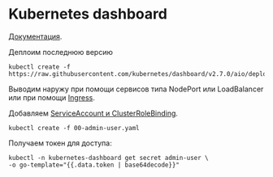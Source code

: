 # Kubernetes dashboard

[Документация](https://github.com/kubernetes/dashboard).

Деплоим последнюю версию

```shell
kubectl create -f https://raw.githubusercontent.com/kubernetes/dashboard/v2.7.0/aio/deploy/recommended.yaml
```

Выводим наружу при помощи сервисов типа NodePort или LoadBalancer  или при помощи [Ingress](manifests/ingress.yaml). 

Добавляем [ServiceAccount и ClusterRoleBinding](00-admin-user.yaml).

```shell
kubectl create -f 00-admin-user.yaml
```

Получаем токен для доступа:

    kubectl -n kubernetes-dashboard get secret admin-user \
    -o go-template="{{.data.token | base64decode}}"

